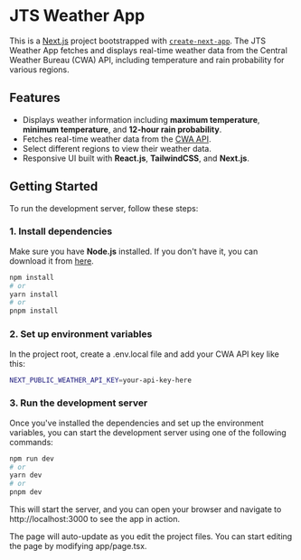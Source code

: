# JTS Weather App

This is a [Next.js](https://nextjs.org) project bootstrapped with [`create-next-app`](https://nextjs.org/docs/app/api-reference/cli/create-next-app). The JTS Weather App fetches and displays real-time weather data from the Central Weather Bureau (CWA) API, including temperature and rain probability for various regions.

## Features

- Displays weather information including **maximum temperature**, **minimum temperature**, and **12-hour rain probability**.
- Fetches real-time weather data from the [CWA API](https://opendata.cwa.gov.tw/api).
- Select different regions to view their weather data.
- Responsive UI built with **React.js**, **TailwindCSS**, and **Next.js**.

## Getting Started

To run the development server, follow these steps:

### 1. Install dependencies

Make sure you have **Node.js** installed. If you don't have it, you can download it from [here](https://nodejs.org/).

```bash
npm install
# or
yarn install
# or
pnpm install
```

### 2. Set up environment variables

In the project root, create a .env.local file and add your CWA API key like this:

```bash
NEXT_PUBLIC_WEATHER_API_KEY=your-api-key-here
```

### 3. Run the development server

Once you've installed the dependencies and set up the environment variables, you can start the development server using one of the following commands:

```bash
npm run dev
# or
yarn dev
# or
pnpm dev
```

This will start the server, and you can open your browser and navigate to http://localhost:3000 to see the app in action.

The page will auto-update as you edit the project files. You can start editing the page by modifying app/page.tsx.

